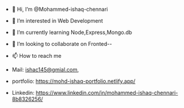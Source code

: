 - 👋 Hi, I’m @Mohammed-ishaq-chennari
- 👀 I’m interested in  Web Development
- 🌱 I’m currently learning Node,Express,Mongo.db
- 💞️ I’m looking to collaborate on Fronted--
- 📫 How to reach me 

- Mail: ishac145@gmial.com,
- portfolio: https://mohd-ishaq-portfolio.netlify.app/
- Linkedin: https://www.linkedin.com/in/mohammed-ishaq-chennari-8b8326256/



